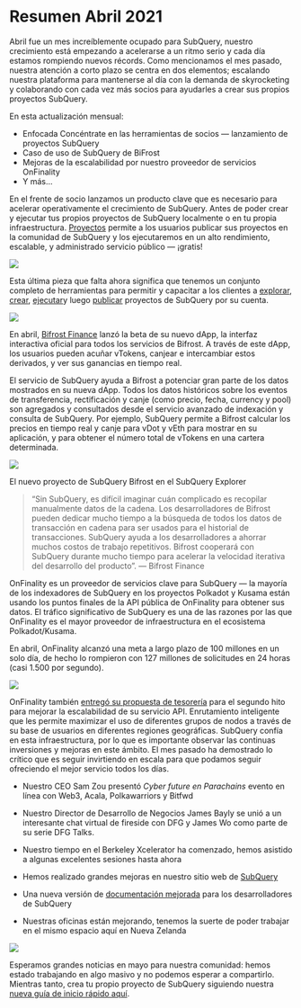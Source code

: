 # Resumen Abril 2021

Abril fue un mes increíblemente ocupado para SubQuery, nuestro crecimiento está empezando a acelerarse a un ritmo serio y cada día estamos rompiendo nuevos récords. Como mencionamos el mes pasado, nuestra atención a corto plazo se centra en dos elementos; escalando nuestra plataforma para mantenerse al día con la demanda de skyrocketing y colaborando con cada vez más socios para ayudarles a crear sus propios proyectos SubQuery.

En esta actualización mensual:

-   Enfocada Concéntrate en las herramientas de socios — lanzamiento de proyectos SubQuery
-   Caso de uso de SubQuery de BiFrost
-   Mejoras de la escalabilidad por nuestro proveedor de servicios OnFinality
-   Y más…

En el frente de socio lanzamos un producto clave que es necesario para acelerar operativamente el crecimiento de SubQuery. Antes de poder crear y ejecutar tus propios proyectos de SubQuery localmente o en tu propia infraestructura. [Proyectos](https://project.subquery.network/) permite a los usuarios publicar sus proyectos en la comunidad de SubQuery y los ejecutaremos en un alto rendimiento, escalable, y administrado servicio público — ¡gratis!

![](https://miro.medium.com/max/1400/0*zZkmiEq5g2BbAxfl)

Esta última pieza que falta ahora significa que tenemos un conjunto completo de herramientas para permitir y capacitar a los clientes a [explorar](https://explorer.subquery.network/), [crear](https://doc.subquery.network/quickstart.html), [ejecutar](https://doc.subquery.network/run/indexing_query.html)y luego [publicar](https://doc.subquery.network/publish/publish.html#benefits) proyectos de SubQuery por su cuenta.

![](https://miro.medium.com/max/1400/0*pDQgyo3phe2ZcMml)

En abril, [Bifrost Finance](https://bifrost.finance/) lanzó la beta de su nuevo dApp, la interfaz interactiva oficial para todos los servicios de Bifrost. A través de este dApp, los usuarios pueden acuñar vTokens, canjear e intercambiar estos derivados, y ver sus ganancias en tiempo real.

El servicio de SubQuery ayuda a Bifrost a potenciar gran parte de los datos mostrados en su nueva dApp. Todos los datos históricos sobre los eventos de transferencia, rectificación y canje (como precio, fecha, currency y pool) son agregados y consultados desde el servicio avanzado de indexación y consulta de SubQuery. Por ejemplo, SubQuery permite a Bifrost calcular los precios en tiempo real y canje para vDot y vEth para mostrar en su aplicación, y para obtener el número total de vTokens en una cartera determinada.

![](https://miro.medium.com/max/1400/0*heWoX8Kw1nm1iYd9)

El nuevo proyecto de SubQuery Bifrost en el SubQuery Explorer

> “Sin SubQuery, es difícil imaginar cuán complicado es recopilar manualmente datos de la cadena. Los desarrolladores de Bifrost pueden dedicar mucho tiempo a la búsqueda de todos los datos de transacción en cadena para ser usados para el historial de transacciones. SubQuery ayuda a los desarrolladores a ahorrar muchos costos de trabajo repetitivos. Bifrost cooperará con SubQuery durante mucho tiempo para acelerar la velocidad iterativa del desarrollo del producto”. — Bifrost Finance

OnFinality es un proveedor de servicios clave para SubQuery — la mayoría de los indexadores de SubQuery en los proyectos Polkadot y Kusama están usando los puntos finales de la API pública de OnFinality para obtener sus datos. El tráfico significativo de SubQuery es una de las razones por las que OnFinality es el mayor proveedor de infraestructura en el ecosistema Polkadot/Kusama.

En abril, OnFinality alcanzó una meta a largo plazo de 100 millones en un solo día, de hecho lo rompieron con 127 millones de solicitudes en 24 horas (casi 1.500 por segundo).

![](https://miro.medium.com/max/1400/0*FLq4vXluI9CTiBQ8)

OnFinality también [entregó su propuesta de tesorería](https://kusama.polkassembly.io/treasury/72) para el segundo hito para mejorar la escalabilidad de su servicio API. Enrutamiento inteligente que les permite maximizar el uso de diferentes grupos de nodos a través de su base de usuarios en diferentes regiones geográficas. SubQuery confía en esta infraestructura, por lo que es importante observar las continuas inversiones y mejoras en este ámbito. El mes pasado ha demostrado lo crítico que es seguir invirtiendo en escala para que podamos seguir ofreciendo el mejor servicio todos los días.

-   Nuestro CEO Sam Zou presentó _Cyber future en Parachains_ evento en línea con Web3, Acala, Polkawarriors y Bitfwd

-   Nuestro Director de Desarrollo de Negocios James Bayly se unió a un interesante chat virtual de fireside con DFG y James Wo como parte de su serie DFG Talks.

-   Nuestro tiempo en el Berkeley Xcelerator ha comenzado, hemos asistido a algunas excelentes sesiones hasta ahora
-   Hemos realizado grandes mejoras en nuestro sitio web de [SubQuery](https://subquery.network/)
-   Una nueva versión de [documentación mejorada](https://doc.subquery.network/) para los desarrolladores de SubQuery
-   Nuestras oficinas están mejorando, tenemos la suerte de poder trabajar en el mismo espacio aquí en Nueva Zelanda

![](https://miro.medium.com/max/1400/0*cOsJ2TLa4yqpY0Ig)

Esperamos grandes noticias en mayo para nuestra comunidad: hemos estado trabajando en algo masivo y no podemos esperar a compartirlo. Mientras tanto, crea tu propio proyecto de SubQuery siguiendo nuestra [nueva guía de inicio rápido aquí](https://doc.subquery.network/quickstart.html).